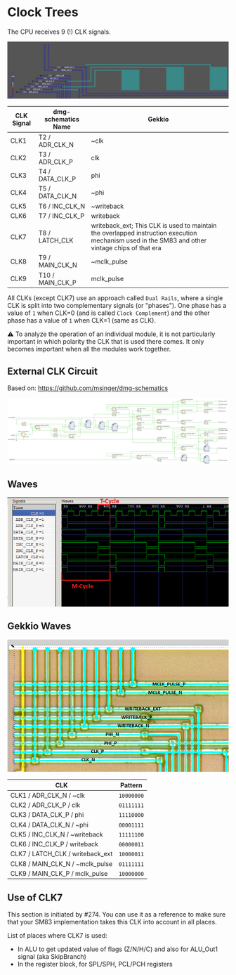 # Clock Trees

The CPU receives 9 (!) CLK signals.

![clks](/imgstore/clks.jpg)

|CLK Signal|dmg-schematics Name|Gekkio|
|---|---|---|
|CLK1|T2 / ADR_CLK_N|~clk|
|CLK2|T3 / ADR_CLK_P|clk|
|CLK3|T4 / DATA_CLK_P|phi|
|CLK4|T5 / DATA_CLK_N|~phi|
|CLK5|T6 / INC_CLK_N|~writeback|
|CLK6|T7 / INC_CLK_P|writeback|
|CLK7|T8 / LATCH_CLK|writeback_ext; This CLK is used to maintain the overlapped instruction execution mechanism used in the SM83 and other vintage chips of that era|
|CLK8|T9 / MAIN_CLK_N|~mclk_pulse|
|CLK9|T10 / MAIN_CLK_P|mclk_pulse|

All CLKs (except CLK7) use an approach called `Dual Rails`, where a single CLK is split into two complementary signals (or "phases"). One phase has a value of `1` when CLK=0 (and is called `Clock Complement`) and the other phase has a value of `1` when CLK=1 (same as CLK).

:warning: To analyze the operation of an individual module, it is not particularly important in which polarity the CLK that is used there comes. It only becomes important when all the modules work together.

## External CLK Circuit

Based on: https://github.com/msinger/dmg-schematics

![CLKGen](/HDL/Design/CLKGen.png)

## Waves

![clk_waves](/imgstore/waves/clk_waves.png)

## Gekkio Waves

![clks_gekkio](/imgstore/clks_gekkio.png)

|CLK|Pattern|
|---|---|
|CLK1 / ADR_CLK_N / ~clk          | `10000000` |
|CLK2 / ADR_CLK_P / clk           | `01111111` |
|CLK3 / DATA_CLK_P / phi          | `11110000` |
|CLK4 / DATA_CLK_N / ~phi         | `00001111` |
|CLK5 / INC_CLK_N / ~writeback    | `11111100` |
|CLK6 / INC_CLK_P / writeback     | `00000011` |
|CLK7 / LATCH_CLK / writeback_ext | `10000011` |
|CLK8 / MAIN_CLK_N / ~mclk_pulse  | `01111111` |
|CLK9 / MAIN_CLK_P / mclk_pulse   | `10000000` |

## Use of CLK7

This section is initiated by #274. You can use it as a reference to make sure that your SM83 implementation takes this CLK into account in all places.

List of places where CLK7 is used:
- In ALU to get updated value of flags (Z/N/H/C) and also for ALU_Out1 signal (aka SkipBranch)
- In the register block, for SPL/SPH, PCL/PCH registers
